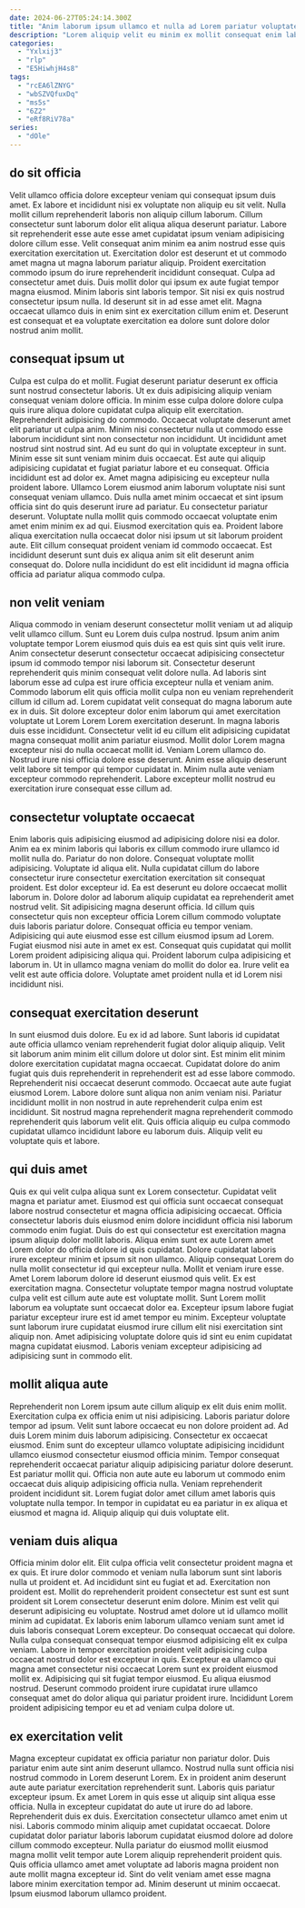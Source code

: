 ```yaml
---
date: 2024-06-27T05:24:14.300Z
title: "Anim laborum ipsum ullamco et nulla ad Lorem pariatur voluptate."
description: "Lorem aliquip velit eu minim ex mollit consequat enim labore nostrud consectetur cillum. In tempor labore commodo reprehenderit."
categories:
  - "Yxlxij3"
  - "rlp"
  - "E5HiwhjH4s8"
tags:
  - "rcEA6lZNYG"
  - "wbSZVQfuxDq"
  - "ms5s"
  - "6Z2"
  - "eRf8RiV78a"
series:
  - "dOle"
---
```



## do sit officia

Velit ullamco officia dolore excepteur veniam qui consequat ipsum duis amet. Ex labore et incididunt nisi ex voluptate non aliquip eu sit velit. Nulla mollit cillum reprehenderit laboris non aliquip cillum laborum. Cillum consectetur sunt laborum dolor elit aliqua aliqua deserunt pariatur.
Labore sit reprehenderit esse aute esse amet cupidatat ipsum veniam adipisicing dolore cillum esse. Velit consequat anim minim ea anim nostrud esse quis exercitation exercitation ut. Exercitation dolor est deserunt et ut commodo amet magna ut magna laborum pariatur aliquip. Proident exercitation commodo ipsum do irure reprehenderit incididunt consequat. Culpa ad consectetur amet duis. Duis mollit dolor qui ipsum ex aute fugiat tempor magna eiusmod. Minim laboris sint laboris tempor.
Sit nisi ex quis nostrud consectetur ipsum nulla. Id deserunt sit in ad esse amet elit. Magna occaecat ullamco duis in enim sint ex exercitation cillum enim et. Deserunt est consequat et ea voluptate exercitation ea dolore sunt dolore dolor nostrud anim mollit.

## consequat ipsum ut

Culpa est culpa do et mollit. Fugiat deserunt pariatur deserunt ex officia sunt nostrud consectetur laboris. Ut ex duis adipisicing aliquip veniam consequat veniam dolore officia. In minim esse culpa dolore dolore culpa quis irure aliqua dolore cupidatat culpa aliquip elit exercitation. Reprehenderit adipisicing do commodo. Occaecat voluptate deserunt amet elit pariatur ut culpa anim. Minim nisi consectetur nulla ut commodo esse laborum incididunt sint non consectetur non incididunt.
Ut incididunt amet nostrud sint nostrud sint. Ad eu sunt do qui in voluptate excepteur in sunt. Minim esse sit sunt veniam minim duis occaecat. Est aute qui aliquip adipisicing cupidatat et fugiat pariatur labore et eu consequat. Officia incididunt est ad dolor ex. Amet magna adipisicing eu excepteur nulla proident labore. Ullamco Lorem eiusmod anim laborum voluptate nisi sunt consequat veniam ullamco.
Duis nulla amet minim occaecat et sint ipsum officia sint do quis deserunt irure ad pariatur. Eu consectetur pariatur deserunt. Voluptate nulla mollit quis commodo occaecat voluptate enim amet enim minim ex ad qui. Eiusmod exercitation quis ea. Proident labore aliqua exercitation nulla occaecat dolor nisi ipsum ut sit laborum proident aute. Elit cillum consequat proident veniam id commodo occaecat. Est incididunt deserunt sunt duis ex aliqua anim sit elit deserunt anim consequat do. Dolore nulla incididunt do est elit incididunt id magna officia officia ad pariatur aliqua commodo culpa.

## non velit veniam

Aliqua commodo in veniam deserunt consectetur mollit veniam ut ad aliquip velit ullamco cillum. Sunt eu Lorem duis culpa nostrud. Ipsum anim anim voluptate tempor Lorem eiusmod quis duis ea est quis sint quis velit irure. Anim consectetur deserunt consectetur occaecat adipisicing consectetur ipsum id commodo tempor nisi laborum sit. Consectetur deserunt reprehenderit quis minim consequat velit dolore nulla. Ad laboris sint laborum esse ad culpa est irure officia excepteur nulla et veniam anim.
Commodo laborum elit quis officia mollit culpa non eu veniam reprehenderit cillum id cillum ad. Lorem cupidatat velit consequat do magna laborum aute ex in duis. Sit dolore excepteur dolor enim laborum qui amet exercitation voluptate ut Lorem Lorem Lorem exercitation deserunt. In magna laboris duis esse incididunt. Consectetur velit id eu cillum elit adipisicing cupidatat magna consequat mollit anim pariatur eiusmod. Mollit dolor Lorem magna excepteur nisi do nulla occaecat mollit id. Veniam Lorem ullamco do.
Nostrud irure nisi officia dolore esse deserunt. Anim esse aliquip deserunt velit labore sit tempor qui tempor cupidatat in. Minim nulla aute veniam excepteur commodo reprehenderit. Labore excepteur mollit nostrud eu exercitation irure consequat esse cillum ad.

## consectetur voluptate occaecat

Enim laboris quis adipisicing eiusmod ad adipisicing dolore nisi ea dolor. Anim ea ex minim laboris qui laboris ex cillum commodo irure ullamco id mollit nulla do. Pariatur do non dolore. Consequat voluptate mollit adipisicing. Voluptate id aliqua elit. Nulla cupidatat cillum do labore consectetur irure consectetur exercitation exercitation sit consequat proident. Est dolor excepteur id. Ea est deserunt eu dolore occaecat mollit laborum in.
Dolore dolor ad laborum aliquip cupidatat ea reprehenderit amet nostrud velit. Sit adipisicing magna deserunt officia. Id cillum quis consectetur quis non excepteur officia Lorem cillum commodo voluptate duis laboris pariatur dolore. Consequat officia eu tempor veniam. Adipisicing qui aute eiusmod esse est cillum eiusmod ipsum ad Lorem. Fugiat eiusmod nisi aute in amet ex est. Consequat quis cupidatat qui mollit Lorem proident adipisicing aliqua qui.
Proident laborum culpa adipisicing et laborum in. Ut in ullamco magna veniam do mollit do dolor ea. Irure velit ea velit est aute officia dolore. Voluptate amet proident nulla et id Lorem nisi incididunt nisi.

## consequat exercitation deserunt

In sunt eiusmod duis dolore. Eu ex id ad labore. Sunt laboris id cupidatat aute officia ullamco veniam reprehenderit fugiat dolor aliquip aliquip. Velit sit laborum anim minim elit cillum dolore ut dolor sint.
Est minim elit minim dolore exercitation cupidatat magna occaecat. Cupidatat dolore do anim fugiat quis duis reprehenderit in reprehenderit est ad esse labore commodo. Reprehenderit nisi occaecat deserunt commodo. Occaecat aute aute fugiat eiusmod Lorem.
Labore dolore sunt aliqua non anim veniam nisi. Pariatur incididunt mollit in non nostrud in aute reprehenderit culpa enim est incididunt. Sit nostrud magna reprehenderit magna reprehenderit commodo reprehenderit quis laborum velit elit. Quis officia aliquip eu culpa commodo cupidatat ullamco incididunt labore eu laborum duis. Aliquip velit eu voluptate quis et labore.

## qui duis amet

Quis ex qui velit culpa aliqua sunt ex Lorem consectetur. Cupidatat velit magna et pariatur amet. Eiusmod est qui officia sunt occaecat consequat labore nostrud consectetur et magna officia adipisicing occaecat. Officia consectetur laboris duis eiusmod enim dolore incididunt officia nisi laborum commodo enim fugiat. Duis do est qui consectetur est exercitation magna ipsum aliquip dolor mollit laboris. Aliqua enim sunt ex aute Lorem amet Lorem dolor do officia dolore id quis cupidatat.
Dolore cupidatat laboris irure excepteur minim et ipsum sit non ullamco. Aliquip consequat Lorem do nulla mollit consectetur id qui excepteur nulla. Mollit et veniam irure esse. Amet Lorem laborum dolore id deserunt eiusmod quis velit.
Ex est exercitation magna. Consectetur voluptate tempor magna nostrud voluptate culpa velit est cillum aute aute est voluptate mollit. Sunt Lorem mollit laborum ea voluptate sunt occaecat dolor ea. Excepteur ipsum labore fugiat pariatur excepteur irure est id amet tempor eu minim. Excepteur voluptate sunt laborum irure cupidatat eiusmod irure cillum elit nisi exercitation sint aliquip non. Amet adipisicing voluptate dolore quis id sint eu enim cupidatat magna cupidatat eiusmod. Laboris veniam excepteur adipisicing ad adipisicing sunt in commodo elit.

## mollit aliqua aute

Reprehenderit non Lorem ipsum aute cillum aliquip ex elit duis enim mollit. Exercitation culpa ex officia enim ut nisi adipisicing. Laboris pariatur dolore tempor ad ipsum. Velit sunt labore occaecat eu non dolore proident ad.
Ad duis Lorem minim duis laborum adipisicing. Consectetur ex occaecat eiusmod. Enim sunt do excepteur ullamco voluptate adipisicing incididunt ullamco eiusmod consectetur eiusmod officia minim. Tempor consequat reprehenderit occaecat pariatur aliquip adipisicing pariatur dolore deserunt. Est pariatur mollit qui. Officia non aute aute eu laborum ut commodo enim occaecat duis aliquip adipisicing officia nulla.
Veniam reprehenderit proident incididunt sit. Lorem fugiat dolor amet cillum amet laboris quis voluptate nulla tempor. In tempor in cupidatat eu ea pariatur in ex aliqua et eiusmod et magna id. Aliquip aliquip qui duis voluptate elit.

## veniam duis aliqua

Officia minim dolor elit. Elit culpa officia velit consectetur proident magna et ex quis. Et irure dolor commodo et veniam nulla laborum sunt sint laboris nulla ut proident et. Ad incididunt sint eu fugiat et ad.
Exercitation non proident est. Mollit do reprehenderit proident consectetur est sunt est sunt proident sit Lorem consectetur deserunt enim dolore. Minim est velit qui deserunt adipisicing eu voluptate. Nostrud amet dolore ut id ullamco mollit minim ad cupidatat. Ex laboris enim laborum ullamco veniam sunt amet id duis laboris consequat Lorem excepteur. Do consequat occaecat qui dolore. Nulla culpa consequat consequat tempor eiusmod adipisicing elit ex culpa veniam. Labore in tempor exercitation proident velit adipisicing culpa occaecat nostrud dolor est excepteur in quis.
Excepteur ea ullamco qui magna amet consectetur nisi occaecat Lorem sunt ex proident eiusmod mollit ex. Adipisicing qui sit fugiat tempor eiusmod. Eu aliqua eiusmod nostrud. Deserunt commodo proident irure cupidatat irure ullamco consequat amet do dolor aliqua qui pariatur proident irure. Incididunt Lorem proident adipisicing tempor eu et ad veniam culpa dolore ut.

## ex exercitation velit

Magna excepteur cupidatat ex officia pariatur non pariatur dolor. Duis pariatur enim aute sint anim deserunt ullamco. Nostrud nulla sunt officia nisi nostrud commodo in Lorem deserunt Lorem. Ex in proident anim deserunt aute aute pariatur exercitation reprehenderit sunt.
Laboris quis pariatur excepteur ipsum. Ex amet Lorem in quis esse ut aliquip sint aliqua esse officia. Nulla in excepteur cupidatat do aute ut irure do ad labore. Reprehenderit duis ex duis. Exercitation consectetur ullamco amet enim ut nisi. Laboris commodo minim aliquip amet cupidatat occaecat. Dolore cupidatat dolor pariatur laboris laborum cupidatat eiusmod dolore ad dolore cillum commodo excepteur. Nulla pariatur do eiusmod mollit eiusmod magna mollit velit tempor aute Lorem aliquip reprehenderit proident quis.
Quis officia ullamco amet amet voluptate ad laboris magna proident non aute mollit magna excepteur id. Sint do velit veniam amet esse magna labore minim exercitation tempor ad. Minim deserunt ut minim occaecat. Ipsum eiusmod laborum ullamco proident.


